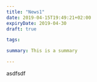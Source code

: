 ```yaml
---
title: "News1"
date: 2019-04-15T19:49:21+02:00
expiryDate: 2019-04-30
draft: true

tags:

summary: This is a summary

---
```



asdfsdf




